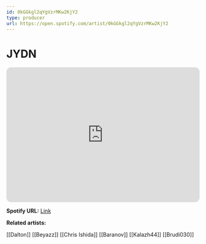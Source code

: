 ```yaml
---
id: 0kGGkgl2qYgVzrMKw2KjY2
type: producer
url: https://open.spotify.com/artist/0kGGkgl2qYgVzrMKw2KjY2
---
```

# JYDN

<iframe style="border-radius:12px" src="https://open.spotify.com/embed/artist/0kGGkgl2qYgVzrMKw2KjY2" width="100%" height="352" frameBorder="0" allowfullscreen="" allow="autoplay; clipboard-write; encrypted-media; fullscreen; picture-in-picture" loading="lazy"></iframe>

**Spotify URL:** [Link](https://open.spotify.com/artist/0kGGkgl2qYgVzrMKw2KjY2)

**Related artists:**

[[Dalton]]
[[Beyazz]]
[[Chris Ishida]]
[[Baranov]]
[[Kalazh44]]
[[Brudi030]]
